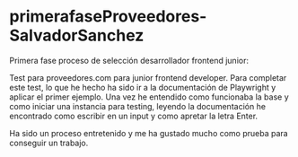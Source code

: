 # primerafaseProveedores-SalvadorSanchez
Primera fase proceso de selección desarrollador frontend junior:

Test para proveedores.com para junior frontend developer. 
Para completar este test, lo que he hecho ha sido ir a la documentación de
Playwright y aplicar el primer ejemplo. Una vez he entendido como funcionaba la base y como iniciar
una instancia para testing, leyendo la documentación he encontrado como escribir en un input 
y como apretar la letra Enter.

Ha sido un proceso entretenido y me ha gustado mucho como prueba para conseguir un trabajo.
